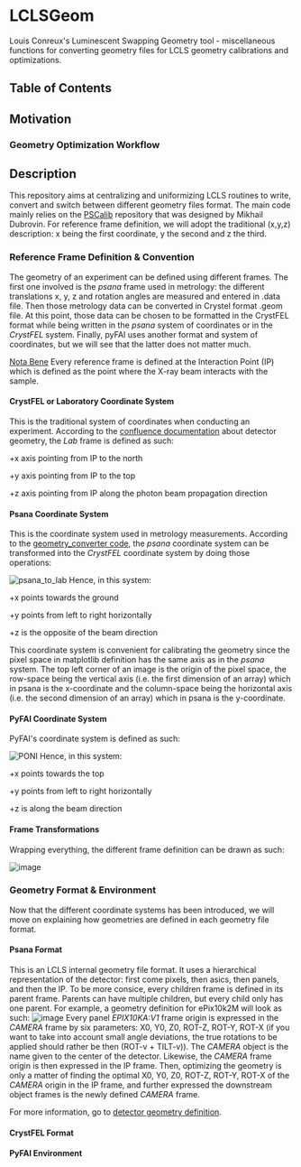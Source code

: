 # LCLSGeom
Louis Conreux's Luminescent Swapping Geometry tool - miscellaneous functions for converting geometry files for LCLS geometry calibrations and optimizations.

## Table of Contents

## Motivation

### Geometry Optimization Workflow

## Description

This repository aims at centralizing and uniformizing LCLS routines to write, convert and switch between different geometry files format. The main code mainly relies on the [PSCalib](https://github.com/lcls-psana/PSCalib/tree/master) repository that was designed by Mikhail Dubrovin. For reference frame definition, we will adopt the traditional (x,y,z) description: x being the first coordinate, y the second and z the third.

### Reference Frame Definition & Convention
The geometry of an experiment can be defined using different frames. The first one involved is the _psana_ frame used in metrology: the different translations x, y, z and rotation angles are measured and entered in .data file. Then those metrology data can be converted in Crystel format .geom file. At this point, those data can be chosen to be formatted in the CrystFEL format while being written in the _psana_ system of coordinates or in the _CrystFEL_ system. Finally, pyFAI uses another format and system of coordinates, but we will see that the latter does not matter much.

<ins>Nota Bene</ins>
Every reference frame is defined at the Interaction Point (IP) which is defined as the point where the X-ray beam interacts with the sample. 


#### CrystFEL or Laboratory Coordinate System
This is the traditional system of coordinates when conducting an experiment. According to the [confluence documentation](https://confluence.slac.stanford.edu/display/PSDM/Detector+Geometry#DetectorGeometry-Coordinateframes) about detector geometry, the _Lab_ frame is defined as such:

+x axis pointing from IP to the north

+y axis pointing from IP to the top

+z axis pointing from IP along the photon beam propagation direction

#### Psana Coordinate System
This is the coordinate system used in metrology measurements. According to the [geometry_converter code](https://confluence.slac.stanford.edu/display/PSDM/Geometry+converter+between+psana+and+CrystFEL#GeometryconverterbetweenpsanaandCrystFEL-Generalremarks), the _psana_ coordinate system can be transformed into the _CrystFEL_ coordinate system by doing those operations:

![psana_to_lab](https://github.com/lcls-users/btx/assets/139856363/751893f8-7e11-4506-aa33-721eda35fa60)
Hence, in this system:

+x points towards the ground

+y points from left to right horizontally

+z is the opposite of the beam direction

This coordinate system is convenient for calibrating the geometry since the pixel space in matplotlib definition has the same axis as in the _psana_ system. The top left corner of an image is the origin of the pixel space, the row-space being the vertical axis (i.e. the first dimension of an array) which in psana is the x-coordinate and the column-space being the horizontal axis (i.e. the second dimension of an array) which in psana is the y-coordinate.


#### PyFAI Coordinate System
PyFAI's coordinate system is defined as such:

![PONI](https://github.com/lcls-users/btx/assets/139856363/4ab3b2d7-525a-42b2-a2c8-161cdb85c6bb)
Hence, in this system:

+x points towards the top

+y points from left to right horizontally

+z is along the beam direction


#### Frame Transformations
Wrapping everything, the different frame definition can be drawn as such:

![image](https://github.com/LouConreux/LCLSGeom/assets/139856363/10c99409-1c85-463b-be9c-c04b0f692f94)


### Geometry Format & Environment
Now that the different coordinate systems has been introduced, we will move on explaining how geometries are defined in each geometry file format.

#### Psana Format
This is an LCLS internal geometry file format. It uses a hierarchical representation of the detector: first come pixels, then asics, then panels, and then the IP. To be more consice, every children frame is defined in its parent frame. Parents can have multiple children, but every child only has one parent. For example, a geometry definition for ePix10k2M will look as such:
![image](https://github.com/LouConreux/LCLSGeom/assets/139856363/2c436fbb-16fd-4fd4-8b45-2a7894da2706)
Every panel _EPIX10KA:V1_ frame origin is expressed in the _CAMERA_ frame by six parameters: X0, Y0, Z0, ROT-Z, ROT-Y, ROT-X (if you want to take into account small angle deviations, the true rotations to be applied should rather be then (ROT-v + TILT-v)). The _CAMERA_ object is the name given to the center of the detector. Likewise, the _CAMERA_ frame origin is then expressed in the IP frame. Then, optimizing the geometry is only a matter of finding the optimal X0, Y0, Z0, ROT-Z, ROT-Y, ROT-X of the _CAMERA_ origin in the IP frame, and further expressed the downstream object frames is the newly defined _CAMERA_ frame.  

For more information, go to [detector geometry definition](https://confluence.slac.stanford.edu/display/PSDM/Detector+Geometry#DetectorGeometry-Childgeometryobjectintheparentframe).

#### CrystFEL Format


#### PyFAI Environment



